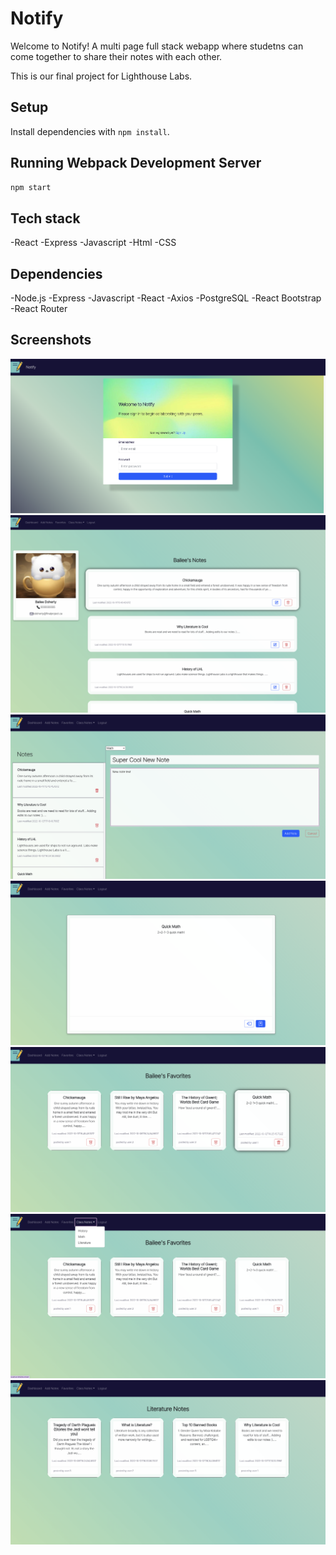# Notify
Welcome to Notify! A multi page full stack webapp where studetns can come together to share their notes with each other.

This is our final project for Lighthouse Labs.

## Setup

Install dependencies with `npm install`.

## Running Webpack Development Server

```sh
npm start
```
## Tech stack
-React
-Express
-Javascript
-Html
-CSS

## Dependencies
-Node.js
-Express
-Javascript
-React
-Axios
-PostgreSQL
-React Bootstrap
-React Router

## Screenshots

!["Login/Register Page"](https://github.com/DohBae/LHL-Final-Project/blob/main/docs/01-login.png?raw=true)
!["Dashboard"](https://github.com/DohBae/LHL-Final-Project/blob/main/docs/02-dashboard.png?raw=true)
!["Add New Note"](https://github.com/DohBae/LHL-Final-Project/blob/main/docs/03-add-notes.png?raw=true)
!["View A Note"](https://github.com/DohBae/LHL-Final-Project/blob/main/docs/04-view-note.png?raw=true)
!["Favourites"](https://github.com/DohBae/LHL-Final-Project/blob/main/docs/05-faves.png?raw=true)
!["Classes Dropdown Menu"](https://github.com/DohBae/LHL-Final-Project/blob/main/docs/06-class-dropdown.png?raw=true)
!["Notes for Individual Classes"](https://github.com/DohBae/LHL-Final-Project/blob/main/docs/07-class-notes.png?raw=true)
